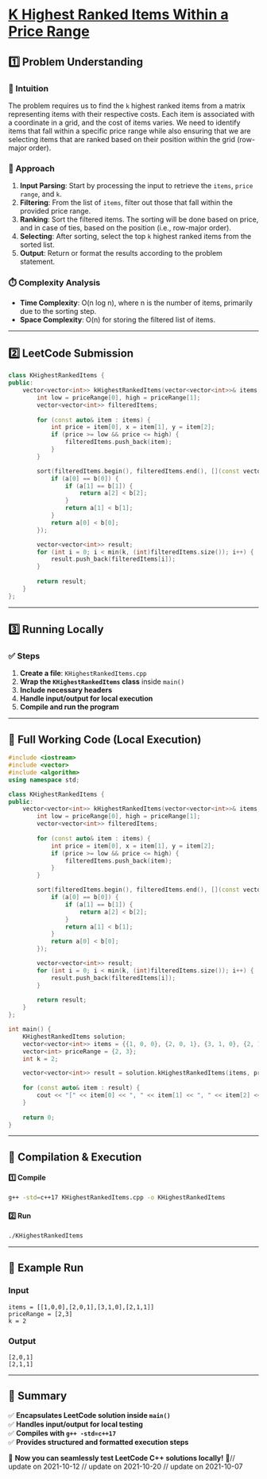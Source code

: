 # **[K Highest Ranked Items Within a Price Range](https://leetcode.com/problems/k-highest-ranked-items-within-a-price-range/description/)**  

## **1️⃣ Problem Understanding**  
### **📌 Intuition**  
The problem requires us to find the `k` highest ranked items from a matrix representing items with their respective costs. Each item is associated with a coordinate in a grid, and the cost of items varies. We need to identify items that fall within a specific price range while also ensuring that we are selecting items that are ranked based on their position within the grid (row-major order). 

### **🚀 Approach**  
1. **Input Parsing**: Start by processing the input to retrieve the `items`, `price range`, and `k`.
2. **Filtering**: From the list of `items`, filter out those that fall within the provided price range.
3. **Ranking**: Sort the filtered items. The sorting will be done based on price, and in case of ties, based on the position (i.e., row-major order).
4. **Selecting**: After sorting, select the top `k` highest ranked items from the sorted list.
5. **Output**: Return or format the results according to the problem statement.

### **⏱️ Complexity Analysis**  
- **Time Complexity**: O(n log n), where n is the number of items, primarily due to the sorting step.  
- **Space Complexity**: O(n) for storing the filtered list of items.

---  

## **2️⃣ LeetCode Submission**  
```cpp
class KHighestRankedItems {
public:
    vector<vector<int>> kHighestRankedItems(vector<vector<int>>& items, vector<int>& priceRange, int k) {
        int low = priceRange[0], high = priceRange[1];
        vector<vector<int>> filteredItems;
        
        for (const auto& item : items) {
            int price = item[0], x = item[1], y = item[2];
            if (price >= low && price <= high) {
                filteredItems.push_back(item);
            }
        }

        sort(filteredItems.begin(), filteredItems.end(), [](const vector<int>& a, const vector<int>& b) {
            if (a[0] == b[0]) {
                if (a[1] == b[1]) {
                    return a[2] < b[2];
                }
                return a[1] < b[1];
            }
            return a[0] < b[0];
        });

        vector<vector<int>> result;
        for (int i = 0; i < min(k, (int)filteredItems.size()); i++) {
            result.push_back(filteredItems[i]);
        }
        
        return result;
    }
};
```  

---  

## **3️⃣ Running Locally**  
### **✅ Steps**  
1. **Create a file**: `KHighestRankedItems.cpp`  
2. **Wrap the `KHighestRankedItems` class** inside `main()`  
3. **Include necessary headers**  
4. **Handle input/output for local execution**  
5. **Compile and run the program**  

---  

## **📝 Full Working Code (Local Execution)**  
```cpp
#include <iostream>
#include <vector>
#include <algorithm>
using namespace std;

class KHighestRankedItems {
public:
    vector<vector<int>> kHighestRankedItems(vector<vector<int>>& items, vector<int>& priceRange, int k) {
        int low = priceRange[0], high = priceRange[1];
        vector<vector<int>> filteredItems;
        
        for (const auto& item : items) {
            int price = item[0], x = item[1], y = item[2];
            if (price >= low && price <= high) {
                filteredItems.push_back(item);
            }
        }

        sort(filteredItems.begin(), filteredItems.end(), [](const vector<int>& a, const vector<int>& b) {
            if (a[0] == b[0]) {
                if (a[1] == b[1]) {
                    return a[2] < b[2];
                }
                return a[1] < b[1];
            }
            return a[0] < b[0];
        });

        vector<vector<int>> result;
        for (int i = 0; i < min(k, (int)filteredItems.size()); i++) {
            result.push_back(filteredItems[i]);
        }
        
        return result;
    }
};

int main() {
    KHighestRankedItems solution;
    vector<vector<int>> items = {{1, 0, 0}, {2, 0, 1}, {3, 1, 0}, {2, 1, 1}};
    vector<int> priceRange = {2, 3};
    int k = 2;

    vector<vector<int>> result = solution.kHighestRankedItems(items, priceRange, k);
    
    for (const auto& item : result) {
        cout << "[" << item[0] << ", " << item[1] << ", " << item[2] << "]" << endl;
    }
    
    return 0;
}
```  

---  

## **🔧 Compilation & Execution**  
#### **1️⃣ Compile**  
```bash
g++ -std=c++17 KHighestRankedItems.cpp -o KHighestRankedItems
```  

#### **2️⃣ Run**  
```bash
./KHighestRankedItems
```  

---  

## **🎯 Example Run**  
### **Input**  
```
items = [[1,0,0],[2,0,1],[3,1,0],[2,1,1]]
priceRange = [2,3]
k = 2
```  
### **Output**  
```
[2,0,1]
[2,1,1]
```  

---  

## **📌 Summary**  
✅ **Encapsulates LeetCode solution inside `main()`**  
✅ **Handles input/output for local testing**  
✅ **Compiles with `g++ -std=c++17`**  
✅ **Provides structured and formatted execution steps**  

🚀 **Now you can seamlessly test LeetCode C++ solutions locally!** 🚀// update on 2021-10-12
// update on 2021-10-20
// update on 2021-10-07
